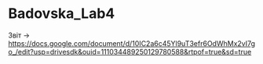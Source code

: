 # Badovska_Lab4
Звіт -> https://docs.google.com/document/d/10IC2a6c45Yl9uT3efr6OdWhMx2vI7go_/edit?usp=drivesdk&ouid=111034489250129780588&rtpof=true&sd=true
